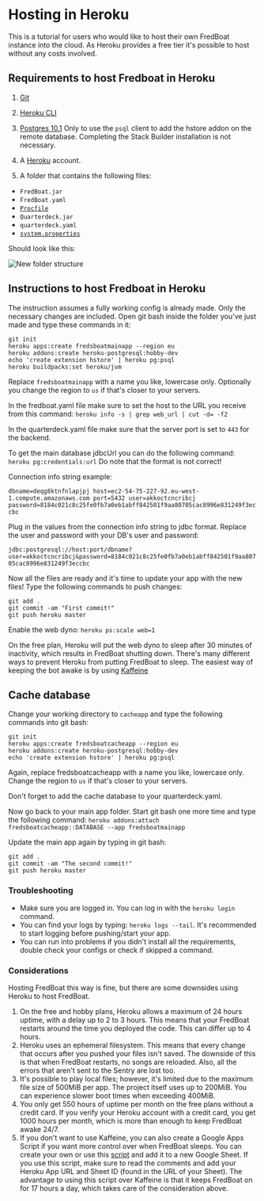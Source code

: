 # Hosting in Heroku
This is a tutorial for users who would like to host their own FredBoat instance into the cloud. As Heroku provides a free tier it's possible to host without any costs involved.

## Requirements to host Fredboat in Heroku

1. [Git](https://www.atlassian.com/git/tutorials/install-git)

2. [Heroku CLI](https://devcenter.heroku.com/articles/heroku-cli)

3. [Postgres 10.1](https://www.enterprisedb.com/downloads/postgres-postgresql-downloads) 
Only to use the `psql` client to add the hstore addon on the remote database. Completing the Stack Builder installation is not necessary.

4. A [Heroku](https://www.heroku.com/) account.

5. A folder that contains the following files:
- `FredBoat.jar`
- `FredBoat.yaml`
- [`Procfile`](https://github.com/FredBoat/fredboat.com/blob/master/Procfile)
- `Quarterdeck.jar`
- `quarterdeck.yaml`
- [`system.properties`](https://github.com/FredBoat/fredboat.com/blob/master/system.properties)

Should look like this:

![New folder structure](https://i.imgur.com/C0iM37E.png "File Structure")

## Instructions to host Fredboat in Heroku
The instruction assumes a fully working config is already made. Only the necessary changes are included.
Open git bash inside the folder you've just made and type these commands in it:

```
git init
heroku apps:create fredsboatmainapp --region eu
heroku addons:create heroku-postgresql:hobby-dev
echo 'create extension hstore' | heroku pg:psql
heroku buildpacks:set heroku/jvm
```
Replace `fredsboatmainapp` with a name you like, lowercase only. Optionally you change the region to `us` if that's closer to your servers.

In the fredboat.yaml file make sure to set the host to the URL you receive from this command:
`heroku info -s | grep web_url | cut -d= -f2`

In the quarterdeck.yaml file make sure that the server port is set to `443` for the backend.

To get the main database jdbcUrl you can do the following command:
`heroku pg:credentials:url`
Do note that the format is not correct! 

Connection info string example:

`dbname=deqg8ktnfnlapjpj host=ec2-54-75-227-92.eu-west-1.compute.amazonaws.com port=5432 user=akkoctcncribcj password=8184c021c8c25fe0fb7a0eb1abff842501f9aa80705cac8996e831249f3eccbc` 

Plug in the values from the connection info string to jdbc format. Replace the user and password with your DB's user and password:

`jdbc:postgresql://host:port/dbname?user=akkoctcncribcj&password=8184c021c8c25fe0fb7a0eb1abff842501f9aa80705cac8996e831249f3eccbc`

Now all the files are ready and it's time to update your app with the new files!
Type the following commands to push changes:
```
git add .
git commit -am "First commit!"
git push heroku master
```

Enable the web dyno:
`heroku ps:scale web=1`

On the free plan, Heroku will put the web dyno to sleep after 30 minutes of inactivity, which results in FredBoat shutting down. There's many different ways to prevent Heroku from putting FredBoat to sleep. 
The easiest way of keeping the bot awake is by using [Kaffeine](http://kaffeine.herokuapp.com/)

## Cache database
Change your working directory to `cacheapp` and type the following commands into git bash:
```
git init
heroku apps:create fredsboatcacheapp --region eu
heroku addons:create heroku-postgresql:hobby-dev
echo 'create extension hstore' | heroku pg:psql
```
Again, replace fredsboatcacheapp with a name you like, lowercase only. Change the region to `us` if that's closer to your servers.

Don't forget to add the cache database to your quarterdeck.yaml.

Now go back to your main app folder. Start git bash one more time and type the following command:
`heroku addons:attach fredsboatcacheapp::DATABASE --app fredsboatmainapp`

Update the main app again by typing in git bash:
```
git add .
git commit -am "The second commit!"
git push heroku master
```

### Troubleshooting 
- Make sure you are logged in. You can log in with the `heroku login` command.
- You can find your logs by typing: `heroku logs --tail`. It's recommended to start logging before pushing/start your app.
- You can run into problems if you didn't install all the requirements, double check your configs or check if skipped a command.


### Considerations
Hosting FredBoat this way is fine, but there are some downsides using Heroku to host FredBoat.

1. On the free and hobby plans, Heroku allows a maximum of 24 hours uptime, with a delay up to 2 to 3 hours. This means that your FredBoat restarts around the time you deployed the code. This can differ up to 4 hours.
2. Heroku uses an ephemeral filesystem. This means that every change that occurs after you pushed your files isn't saved. The downside of this is that when FredBoat restarts, no songs are reloaded. Also, all the errors that aren't sent to the Sentry are lost too.
3. It's possible to play local files; however, it's limited due to the maximum file size of 500MiB per app. The project itself uses up to 200MiB. You can experience slower boot times when exceeding 400MiB.
4. You only get 550 hours of uptime per month on the free plans without a credit card. If you verify your Heroku account with a credit card, you get 1000 hours per month, which is more than enough to keep FredBoat awake 24/7.
5. If you don't want to use Kaffeine, you can also create a Google Apps Script if you want more control over when FredBoat sleeps. You can create your own or use this [script](https://github.com/FredBoat/fredboat.com/blob/master/heroku_keepawake.gs) and add it to a new Google Sheet. If you use this script, make sure to read the comments and add your Heroku App URL and Sheet ID (found in the URL of your Sheet). The advantage to using this script over Kaffeine is that it keeps FredBoat on for 17 hours a day, which takes care of the consideration above. 
